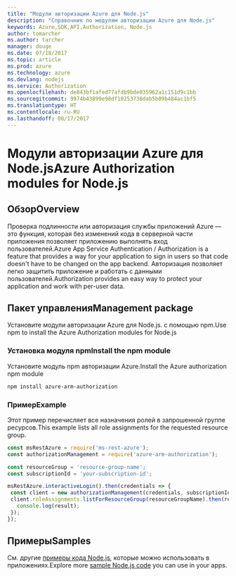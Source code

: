 ```yaml
---
title: "Модули авторизации Azure для Node.js"
description: "Справочник по модулям авторизации Azure для Node.js"
keywords: Azure,SDK,API,Authorization, Node.js
author: tomarcher
ms.author: tarcher
manager: douge
ms.date: 07/18/2017
ms.topic: article
ms.prod: azure
ms.technology: azure
ms.devlang: nodejs
ms.service: Authorization
ms.openlocfilehash: de843bf1afed77afdb9bde035962a1c151d9c1bb
ms.sourcegitcommit: 9974b43899e98df10253738dab5b09b484ac1bf5
ms.translationtype: HT
ms.contentlocale: ru-RU
ms.lasthandoff: 08/17/2017
---
```

# <a name="azure-authorization-modules-for-nodejs"></a><span data-ttu-id="58d08-104">Модули авторизации Azure для Node.js</span><span class="sxs-lookup"><span data-stu-id="58d08-104">Azure Authorization modules for Node.js</span></span>

## <a name="overview"></a><span data-ttu-id="58d08-105">Обзор</span><span class="sxs-lookup"><span data-stu-id="58d08-105">Overview</span></span>

<span data-ttu-id="58d08-106">Проверка подлинности или авторизация службы приложений Azure — это функция, которая без изменений кода в серверной части приложения позволяет приложению выполнять вход пользователей.</span><span class="sxs-lookup"><span data-stu-id="58d08-106">Azure App Service Authentication / Authorization is a feature that provides a way for your application to sign in users so that code doesn't have to be changed on the app backend.</span></span> <span data-ttu-id="58d08-107">Авторизация позволяет легко защитить приложение и работать с данными пользователей.</span><span class="sxs-lookup"><span data-stu-id="58d08-107">Authorization provides an easy way to protect your application and work with per-user data.</span></span>

## <a name="management-package"></a><span data-ttu-id="58d08-108">Пакет управления</span><span class="sxs-lookup"><span data-stu-id="58d08-108">Management package</span></span>

<span data-ttu-id="58d08-109">Установите модули авторизации Azure для Node.js. с помощью npm.</span><span class="sxs-lookup"><span data-stu-id="58d08-109">Use npm to install the Azure Authorization modules for Node.js</span></span>

### <a name="install-the-npm-module"></a><span data-ttu-id="58d08-110">Установка модуля npm</span><span class="sxs-lookup"><span data-stu-id="58d08-110">Install the npm module</span></span>

<span data-ttu-id="58d08-111">Установите модуль npm авторизации Azure.</span><span class="sxs-lookup"><span data-stu-id="58d08-111">Install the Azure authorization npm module</span></span>

```bash
npm install azure-arm-authorization
```

### <a name="example"></a><span data-ttu-id="58d08-112">Пример</span><span class="sxs-lookup"><span data-stu-id="58d08-112">Example</span></span>

<span data-ttu-id="58d08-113">Этот пример перечисляет все назначения ролей в запрошенной группе ресурсов.</span><span class="sxs-lookup"><span data-stu-id="58d08-113">This example lists all role assignments for the requested resource group.</span></span>

```javascript
const msRestAzure = require('ms-rest-azure');
const authorizationManagement = require('azure-arm-authorization');

const resourceGroup = 'resource-group-name';
const subscriptionId = 'your-subscription-id';

msRestAzure.interactiveLogin().then(credentials => {
 const client = new authorizationManagement(credentials, subscriptionId);
 client.roleAssignments.listForResourceGroup(resourceGroupName).then(result => {
   console.log(result);
 });
});
```

## <a name="samples"></a><span data-ttu-id="58d08-114">Примеры</span><span class="sxs-lookup"><span data-stu-id="58d08-114">Samples</span></span>

<span data-ttu-id="58d08-115">См. другие [примеры кода Node.js](https://azure.microsoft.com/resources/samples/?platform=nodejs), которые можно использовать в приложениях.</span><span class="sxs-lookup"><span data-stu-id="58d08-115">Explore more [sample Node.js code](https://azure.microsoft.com/resources/samples/?platform=nodejs) you can use in your apps.</span></span>
